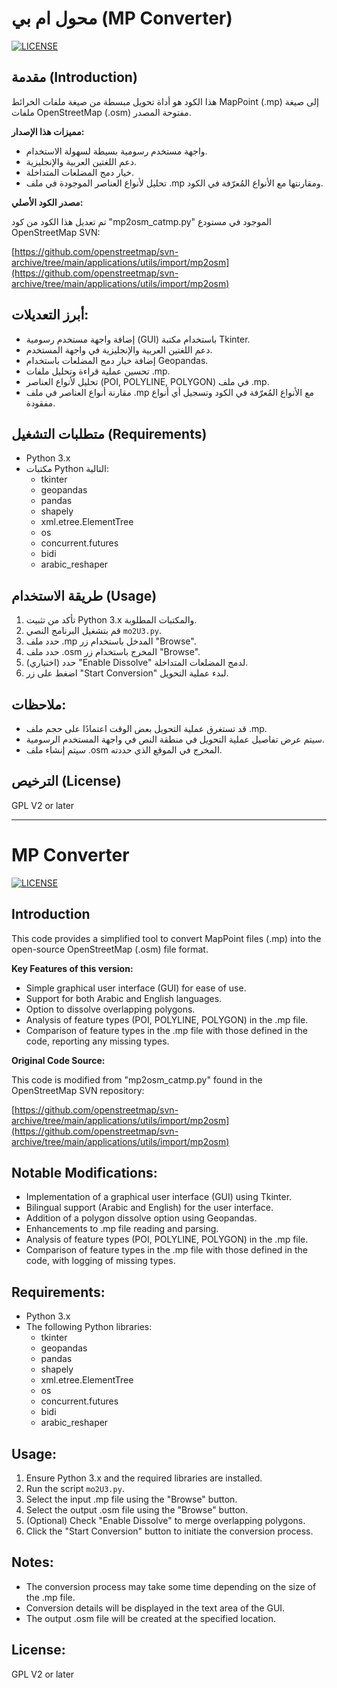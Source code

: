 # محول ام بي (MP Converter)

[![LICENSE](https://img.shields.io/badge/license-GPL%20V2%20or%20later-green)](https://www.gnu.org/licenses/old-licenses/gpl-2.0.en.html)

## مقدمة (Introduction)

هذا الكود هو أداة تحويل مبسطة من صيغة ملفات الخرائط MapPoint (.mp) إلى صيغة ملفات OpenStreetMap (.osm) مفتوحة المصدر. 

**مميزات هذا الإصدار:**

* واجهة مستخدم رسومية بسيطة لسهولة الاستخدام.
* دعم اللغتين العربية والإنجليزية.
* خيار دمج المضلعات المتداخلة.
* تحليل لأنواع العناصر الموجودة في ملف .mp ومقارنتها مع الأنواع المُعرّفة في الكود.

**مصدر الكود الأصلي:**

تم تعديل هذا الكود من كود "mp2osm_catmp.py" الموجود في مستودع OpenStreetMap SVN:

[https://github.com/openstreetmap/svn-archive/tree/main/applications/utils/import/mp2osm](https://github.com/openstreetmap/svn-archive/tree/main/applications/utils/import/mp2osm)

## أبرز التعديلات:

* إضافة واجهة مستخدم رسومية (GUI) باستخدام مكتبة Tkinter.
* دعم اللغتين العربية والإنجليزية في واجهة المستخدم.
* إضافة خيار دمج المضلعات باستخدام Geopandas.
* تحسين عملية قراءة وتحليل ملفات .mp.
* تحليل لأنواع العناصر (POI, POLYLINE, POLYGON) في ملف .mp.
* مقارنة أنواع العناصر في ملف .mp مع الأنواع المُعرّفة في الكود وتسجيل أي أنواع مفقودة.

## متطلبات التشغيل (Requirements)

* Python 3.x
* مكتبات Python التالية:
    * tkinter
    * geopandas
    * pandas
    * shapely
    * xml.etree.ElementTree
    * os
    * concurrent.futures
    * bidi
    * arabic_reshaper

## طريقة الاستخدام (Usage)

1.  تأكد من تثبيت Python 3.x والمكتبات المطلوبة.
2.  قم بتشغيل البرنامج النصي `mo2U3.py`.
3.  حدد ملف .mp المدخل باستخدام زر "Browse".
4.  حدد ملف .osm المخرج باستخدام زر "Browse".
5.  (اختياري) حدد "Enable Dissolve" لدمج المضلعات المتداخلة.
6.  اضغط على زر "Start Conversion" لبدء عملية التحويل.

## ملاحظات:

* قد تستغرق عملية التحويل بعض الوقت اعتمادًا على حجم ملف .mp.
* سيتم عرض تفاصيل عملية التحويل في منطقة النص في واجهة المستخدم الرسومية.
* سيتم إنشاء ملف .osm المخرج في الموقع الذي حددته.

## الترخيص (License)

GPL V2 or later

---

# MP Converter

[![LICENSE](https://img.shields.io/badge/license-GPL%20V2%20or%20later-green)](https://www.gnu.org/licenses/old-licenses/gpl-2.0.en.html)

## Introduction

This code provides a simplified tool to convert MapPoint files (.mp) into the open-source OpenStreetMap (.osm) file format.

**Key Features of this version:**

* Simple graphical user interface (GUI) for ease of use.
* Support for both Arabic and English languages.
* Option to dissolve overlapping polygons.
* Analysis of feature types (POI, POLYLINE, POLYGON) in the .mp file.
* Comparison of feature types in the .mp file with those defined in the code, reporting any missing types.

**Original Code Source:**

This code is modified from "mp2osm_catmp.py" found in the OpenStreetMap SVN repository:

[https://github.com/openstreetmap/svn-archive/tree/main/applications/utils/import/mp2osm](https://github.com/openstreetmap/svn-archive/tree/main/applications/utils/import/mp2osm)

## Notable Modifications:

* Implementation of a graphical user interface (GUI) using Tkinter.
* Bilingual support (Arabic and English) for the user interface.
* Addition of a polygon dissolve option using Geopandas.
* Enhancements to .mp file reading and parsing.
* Analysis of feature types (POI, POLYLINE, POLYGON) in the .mp file.
* Comparison of feature types in the .mp file with those defined in the code, with logging of missing types.

## Requirements:

* Python 3.x
* The following Python libraries:
    * tkinter
    * geopandas
    * pandas
    * shapely
    * xml.etree.ElementTree
    * os
    * concurrent.futures
    * bidi
    * arabic_reshaper

## Usage:

1.  Ensure Python 3.x and the required libraries are installed.
2.  Run the script `mo2U3.py`.
3.  Select the input .mp file using the "Browse" button.
4.  Select the output .osm file using the "Browse" button.
5.  (Optional) Check "Enable Dissolve" to merge overlapping polygons.
6.  Click the "Start Conversion" button to initiate the conversion process.

## Notes:

* The conversion process may take some time depending on the size of the .mp file.
* Conversion details will be displayed in the text area of the GUI.
* The output .osm file will be created at the specified location.

## License:

GPL V2 or later
